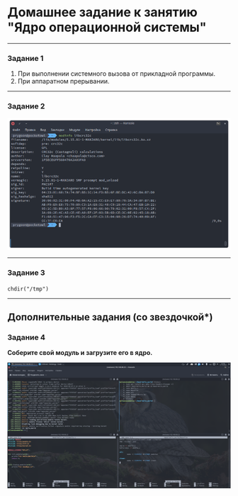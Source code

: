 # Домашнее задание к занятию "Ядро операционной системы"

---

### Задание 1

1. При выполнении системного вызова от прикладной программы.
2. При аппаратном прерывании.

---

### Задание 2

![](/images/2-08/task_2.png "Автор")

---
### Задание 3

`chdir("/tmp")`

---

## Дополнительные задания (со звездочкой*)

### Задание 4

**Соберите свой модуль и загрузите его в ядро.**

![](/images/2-08/task_4.png "Процесс сборки модуля")
